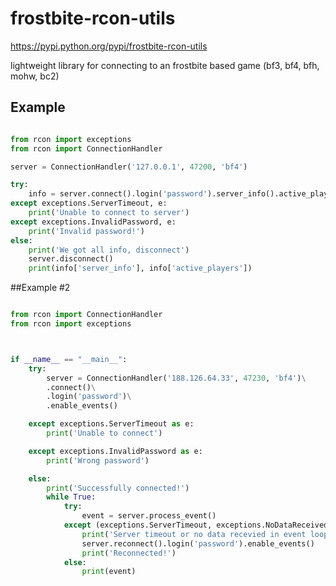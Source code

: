 frostbite-rcon-utils
====================
https://pypi.python.org/pypi/frostbite-rcon-utils

lightweight library for connecting to an frostbite based game (bf3, bf4, bfh, mohw, bc2)

## Example


`````python

from rcon import exceptions
from rcon import ConnectionHandler

server = ConnectionHandler('127.0.0.1', 47200, 'bf4')

try:
    info = server.connect().login('password').server_info().active_players().data()
except exceptions.ServerTimeout, e:
    print('Unable to connect to server')
except exceptions.InvalidPassword, e:
    print('Invalid password!')
else:
    print('We got all info, disconnect')
    server.disconnect()
    print(info['server_info'], info['active_players'])

`````


##Example #2
`````python

from rcon import ConnectionHandler
from rcon import exceptions



if __name__ == "__main__":
    try:
        server = ConnectionHandler('188.126.64.33', 47230, 'bf4')\
        .connect()\
        .login('password')\
        .enable_events() 

    except exceptions.ServerTimeout as e:
        print('Unable to connect')

    except exceptions.InvalidPassword as e:
        print('Wrong password')

    else:
        print('Successfully connected!')
        while True:
            try:
                event = server.process_event()
            except (exceptions.ServerTimeout, exceptions.NoDataReceived) as e:
                print('Server timeout or no data recevied in event loop.')
                server.reconnect().login('password').enable_events()
                print('Reconnected!')
            else:
                print(event)

`````
